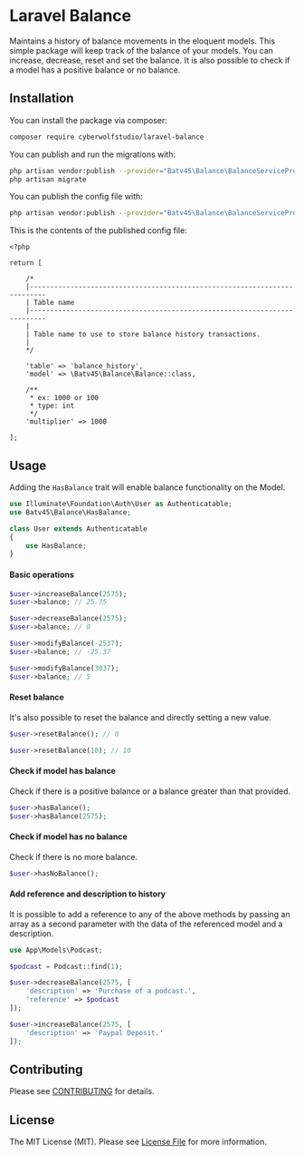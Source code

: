 # Laravel Balance

Maintains a history of balance movements in the eloquent models. This simple package will keep track of the balance of your models. You can increase, decrease, reset and set the balance. It is also possible to check if a model has a positive balance or no balance.

## Installation

You can install the package via composer:

``` bash
composer require cyberwolfstudio/laravel-balance
```
You can publish and run the migrations with:

```bash
php artisan vendor:publish --provider="Batv45\Balance\BalanceServiceProvider" --tag="migrations"
php artisan migrate
```
You can publish the config file with:

```bash
php artisan vendor:publish --provider="Batv45\Balance\BalanceServiceProvider" --tag="config"
```
This is the contents of the published config file:

```
<?php

return [

    /*
    |--------------------------------------------------------------------------
    | Table name
    |--------------------------------------------------------------------------
    |
    | Table name to use to store balance history transactions.
    |
    */

    'table' => 'balance_history',
    'model' => \Batv45\Balance\Balance::class,

    /**
     * ex: 1000 or 100
     * type: int
     */
    'multiplier' => 1000

];
```
## Usage

Adding the `HasBalance` trait will enable balance functionality on the Model.

``` php
use Illuminate\Foundation\Auth\User as Authenticatable;
use Batv45\Balance\HasBalance;

class User extends Authenticatable
{
    use HasBalance;
}
```

#### Basic operations

```php
$user->increaseBalance(2575);
$user->balance; // 25.75

$user->decreaseBalance(2575);
$user->balance; // 0

$user->modifyBalance(-2537);
$user->balance; // -25.37

$user->modifyBalance(3037);
$user->balance; // 5
```

#### Reset balance

It's also possible to reset the balance and directly setting a new value.

```php
$user->resetBalance(); // 0

$user->resetBalance(10); // 10
```

#### Check if model has balance

Check if there is a positive balance or a balance greater than that provided.
```php
$user->hasBalance();
$user->hasBalance(2575);
```

#### Check if model has no balance

Check if there is no more balance.
```php
$user->hasNoBalance();
```

#### Add reference and description to history

It is possible to add a reference to any of the above methods by passing an array as a second parameter with the data of the referenced model and a description.
```php
use App\Models\Podcast;

$podcast = Podcast::find(1);

$user->decreaseBalance(2575, [
    'description' => 'Purchase of a podcast.',
    'reference' => $podcast
]);

$user->increaseBalance(2575, [
    'description' => 'Paypal Deposit.'
]);
```

## Contributing

Please see [CONTRIBUTING](CONTRIBUTING.md) for details.


## License

The MIT License (MIT). Please see [License File](LICENSE.md) for more information.
